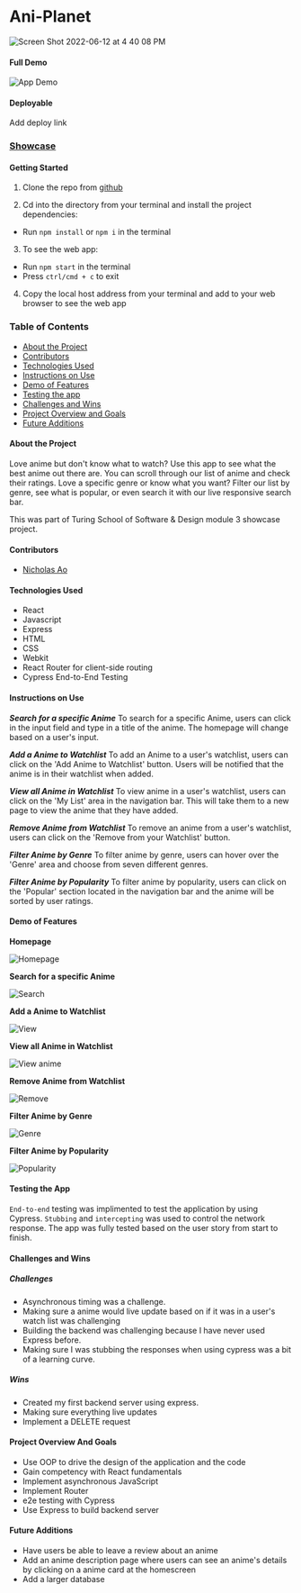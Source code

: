 # Ani-Planet
![Screen Shot 2022-06-12 at 4 40 08 PM](https://user-images.githubusercontent.com/89413678/173256442-0b296689-1a34-48e7-a48d-56aa01a4cbc9.png)


#### Full Demo

![App Demo](https://user-images.githubusercontent.com/89413678/173257353-08a61b25-acd9-4528-811f-731f1402d44e.gif)

#### Deployable
Add deploy link
### [Showcase](https://aominhlong.github.io/)

#### Getting Started
1. Clone the repo from [github](https://github.com/aominhlong/Showcase)

2. Cd into the directory from your terminal and install the project dependencies:
- Run `npm install` or `npm i` in the terminal

3. To see the web app:
- Run `npm start` in the terminal
- Press `ctrl/cmd + c` to exit

4. Copy the local host address from your terminal and add to your web browser to see the web app

### Table of Contents
- [About the Project](#about-the-project)
- [Contributors](#contributors)
- [Technologies Used](#technologies-used)
- [Instructions on Use](#instructions-on-use)
- [Demo of Features](#demo-of-features)
- [Testing the app](#testing-the-app)
- [Challenges and Wins](#challenges-and-wins)
- [Project Overview and Goals](#project-overview-and-goals)
- [Future Additions](#future-additions)

#### About the Project
Love anime but don't know what to watch? Use this app to see what the best anime out there are. You can scroll through our list of anime and check their ratings. Love a specific genre or know what you want? Filter our list by genre, see what is popular, or even search it with our live responsive search bar. 

This was part of Turing School of Software & Design module 3 showcase project. 

#### Contributors
 - [Nicholas Ao](https://github.com/aominhlong)

#### Technologies Used
- React
- Javascript
- Express 
- HTML
- CSS
- Webkit
- React Router for client-side routing
- Cypress End-to-End Testing

#### Instructions on Use

**_Search for a specific Anime_**
To search for a specific Anime, users can click in the input field and type in a title of the anime. The homepage will change based on a user's input.

**_Add a Anime to Watchlist_**
To add an Anime to a user's watchlist, users can click on the 'Add Anime to Watchlist' button. Users will be notified that the anime is in their watchlist when added. 

**_View all Anime in Watchlist_**
To view anime in a user's watchlist, users can click on the 'My List' area in the navigation bar. This will take them to a new page to view the anime that they have added.

**_Remove Anime from Watchlist_**
To remove an anime from a user's watchlist, users can click on the 'Remove from your Watchlist' button. 

**_Filter Anime by Genre_**
To filter anime by genre, users can hover over the 'Genre' area and choose from seven different genres.

**_Filter Anime by Popularity_**
To filter anime by popularity, users can click on the 'Popular' section located in the navigation bar and the anime will be sorted by user ratings. 

#### Demo of Features
**Homepage**

![Homepage](https://user-images.githubusercontent.com/89413678/173257404-156f151d-1c81-4af9-91ea-e99eb1d53c07.gif)

**Search for a specific Anime**

![Search](https://user-images.githubusercontent.com/89413678/173257433-c81ec5c2-a0d4-4ea0-b61d-b0be73573362.gif)

**Add a Anime to Watchlist**

![View ](https://user-images.githubusercontent.com/89413678/173257530-717b4c99-d281-4dc2-ad34-89d115e9e670.gif)


**View all Anime in Watchlist**

![View anime](https://user-images.githubusercontent.com/89413678/173257587-a090fdb7-5071-413b-ae97-3c14d35958d8.gif)

**Remove Anime from Watchlist**

![Remove](https://user-images.githubusercontent.com/89413678/173257635-31a048ee-682b-4fb4-8e15-84ba7f3571cf.gif)

**Filter Anime by Genre**

![Genre](https://user-images.githubusercontent.com/89413678/173257659-75992914-7e95-4e3a-b112-279ad838cbc6.gif)

**Filter Anime by Popularity**

![Popularity](https://user-images.githubusercontent.com/89413678/173257673-a021da1b-28cc-4469-8f52-fbf923828106.gif)

#### Testing the App
`End-to-end` testing was implimented to test the application by using Cypress. `Stubbing` and `intercepting` was used to control the network response. The app was fully tested based on the user story from start to finish. 

#### Challenges and Wins

##### Challenges
- Asynchronous timing was a challenge.
- Making sure a anime would live update based on if it was in a user's watch list was challenging
- Building the backend was challenging because I have never used Express before.
- Making sure I was stubbing the responses when using cypress was a bit of a learning curve.

##### Wins
- Created my first backend server using express.
- Making sure everything live updates
- Implement a DELETE request


#### Project Overview And Goals
- Use OOP to drive the design of the application and the code
- Gain competency with React fundamentals
- Implement asynchronous JavaScript
- Implement Router
- e2e testing with Cypress
- Use Express to build backend server

#### Future Additions
- Have users be able to leave a review about an anime
- Add an anime description page where users can see an anime's details by clicking on a anime card at the homescreen
- Add a larger database
